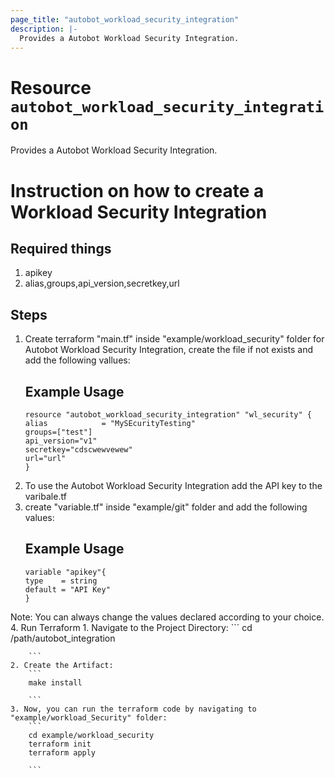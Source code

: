 ```yaml
---
page_title: "autobot_workload_security_integration"
description: |-
  Provides a Autobot Workload Security Integration.
---
```


# Resource `autobot_workload_security_integration`
Provides a Autobot Workload Security Integration.

# Instruction on how to create a Workload Security Integration

## Required things 
1. apikey
2. alias,groups,api_version,secretkey,url

## Steps 
1. Create terraform "main.tf" inside "example/workload_security" folder for Autobot Workload Security Integration, create the file if not exists and add the following vallues:
    ## Example Usage 
    ```
    resource "autobot_workload_security_integration" "wl_security" {
    alias            = "MySEcurityTesting"
    groups=["test"]
    api_version="v1"
    secretkey="cdscwewvewew"
    url="url"
    } 

    ```
2. To use the Autobot Workload Security Integration add the API key to the varibale.tf 
3. create "variable.tf" inside "example/git" folder and add the following values:
    ## Example Usage 
    ```
    variable "apikey"{
    type    = string
    default = "API Key"
    }

    ```
Note: You can always change the values declared according to your choice.
4. Run Terraform 
    1. Navigate to the Project Directory:
        ```
        cd /path/autobot_integration

        ``` 
    2. Create the Artifact:
        ```
        make install

        ```
    3. Now, you can run the terraform code by navigating to "example/workload_Security" folder:
        ```
        cd example/workload_security
        terraform init
        terraform apply

        ```